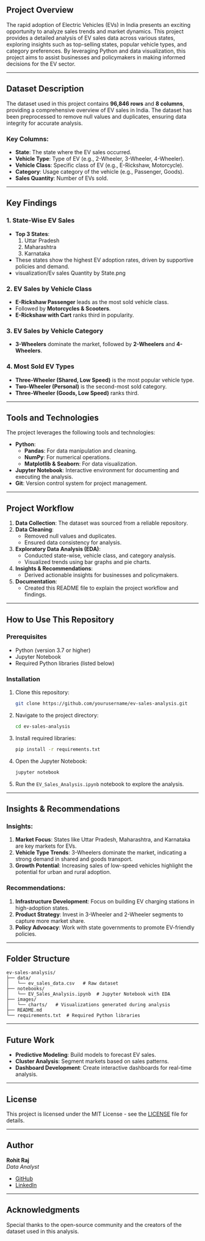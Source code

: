## Project Overview

The rapid adoption of Electric Vehicles (EVs) in India presents an exciting opportunity to analyze sales trends and market dynamics. This project provides a detailed analysis of EV sales data across various states, exploring insights such as top-selling states, popular vehicle types, and category preferences. By leveraging Python and data visualization, this project aims to assist businesses and policymakers in making informed decisions for the EV sector.

---

## Dataset Description

The dataset used in this project contains **96,846 rows** and **8 columns**, providing a comprehensive overview of EV sales in India. The dataset has been preprocessed to remove null values and duplicates, ensuring data integrity for accurate analysis.

### Key Columns:
- **State**: The state where the EV sales occurred.
- **Vehicle Type**: Type of EV (e.g., 2-Wheeler, 3-Wheeler, 4-Wheeler).
- **Vehicle Class**: Specific class of EV (e.g., E-Rickshaw, Motorcycle).
- **Category**: Usage category of the vehicle (e.g., Passenger, Goods).
- **Sales Quantity**: Number of EVs sold.

---

## Key Findings

### 1. State-Wise EV Sales
- **Top 3 States**: 
  1. Uttar Pradesh
  2. Maharashtra
  3. Karnataka
- These states show the highest EV adoption rates, driven by supportive policies and demand.
- visualization/Ev sales Quantity by State.png

### 2. EV Sales by Vehicle Class
- **E-Rickshaw Passenger** leads as the most sold vehicle class.
- Followed by **Motorcycles & Scooters**.
- **E-Rickshaw with Cart** ranks third in popularity.

### 3. EV Sales by Vehicle Category
- **3-Wheelers** dominate the market, followed by **2-Wheelers** and **4-Wheelers**.

### 4. Most Sold EV Types
- **Three-Wheeler (Shared, Low Speed)** is the most popular vehicle type.
- **Two-Wheeler (Personal)** is the second-most sold category.
- **Three-Wheeler (Goods, Low Speed)** ranks third.

---

## Tools and Technologies

The project leverages the following tools and technologies:

- **Python**: 
  - **Pandas**: For data manipulation and cleaning.
  - **NumPy**: For numerical operations.
  - **Matplotlib & Seaborn**: For data visualization.
- **Jupyter Notebook**: Interactive environment for documenting and executing the analysis.
- **Git**: Version control system for project management.

---

## Project Workflow

1. **Data Collection**: The dataset was sourced from a reliable repository.
2. **Data Cleaning**: 
   - Removed null values and duplicates.
   - Ensured data consistency for analysis.
3. **Exploratory Data Analysis (EDA)**:
   - Conducted state-wise, vehicle class, and category analysis.
   - Visualized trends using bar graphs and pie charts.
4. **Insights & Recommendations**:
   - Derived actionable insights for businesses and policymakers.
5. **Documentation**:
   - Created this README file to explain the project workflow and findings.

---

## How to Use This Repository

### Prerequisites
- Python (version 3.7 or higher)
- Jupyter Notebook
- Required Python libraries (listed below)

### Installation

1. Clone this repository:
   ```bash
   git clone https://github.com/yourusername/ev-sales-analysis.git
   ```

2. Navigate to the project directory:
   ```bash
   cd ev-sales-analysis
   ```

3. Install required libraries:
   ```bash
   pip install -r requirements.txt
   ```

4. Open the Jupyter Notebook:
   ```bash
   jupyter notebook
   ```

5. Run the `EV_Sales_Analysis.ipynb` notebook to explore the analysis.

---

## Insights & Recommendations

### Insights:
1. **Market Focus**: States like Uttar Pradesh, Maharashtra, and Karnataka are key markets for EVs.
2. **Vehicle Type Trends**: 3-Wheelers dominate the market, indicating a strong demand in shared and goods transport.
3. **Growth Potential**: Increasing sales of low-speed vehicles highlight the potential for urban and rural adoption.

### Recommendations:
1. **Infrastructure Development**: Focus on building EV charging stations in high-adoption states.
2. **Product Strategy**: Invest in 3-Wheeler and 2-Wheeler segments to capture more market share.
3. **Policy Advocacy**: Work with state governments to promote EV-friendly policies.

---

## Folder Structure

```plaintext
ev-sales-analysis/
├── data/
│   └── ev_sales_data.csv   # Raw dataset
├── notebooks/
│   └── EV_Sales_Analysis.ipynb  # Jupyter Notebook with EDA
├── images/
│   └── charts/   # Visualizations generated during analysis
├── README.md
└── requirements.txt  # Required Python libraries
```

---

## Future Work

- **Predictive Modeling**: Build models to forecast EV sales.
- **Cluster Analysis**: Segment markets based on sales patterns.
- **Dashboard Development**: Create interactive dashboards for real-time analysis.

---

## License

This project is licensed under the MIT License - see the [LICENSE](LICENSE) file for details.

---

## Author

**Rohit Raj**  
*Data Analyst*  
- [GitHub](https://github.com/RohitRa200)  
- [LinkedIn](https://www.linkedin.com/in/rohitrajanalyticsmind/)

---

## Acknowledgments

Special thanks to the open-source community and the creators of the dataset used in this analysis.
